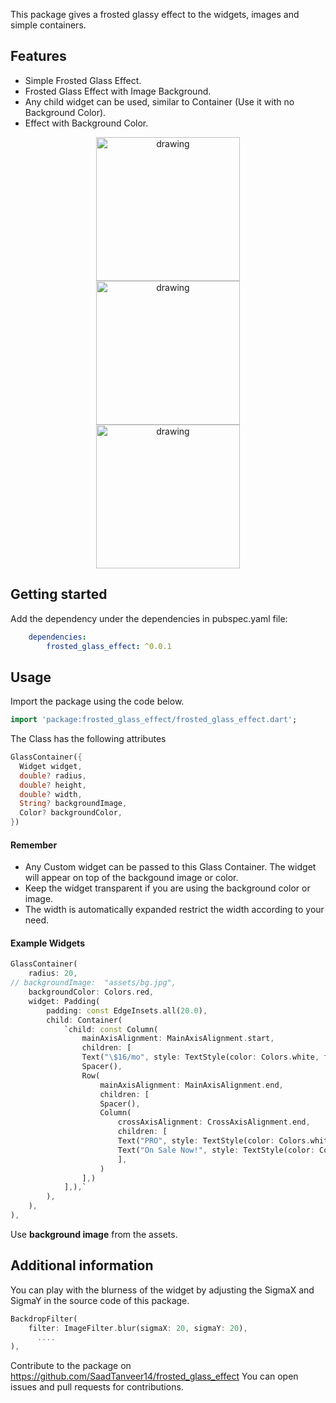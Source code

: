 <!--
This README describes the package. If you publish this package to pub.dev,
this README's contents appear on the landing page for your package.

For information about how to write a good package README, see the guide for
[writing package pages](https://dart.dev/guides/libraries/writing-package-pages).

For general information about developing packages, see the Dart guide for
[creating packages](https://dart.dev/guides/libraries/create-library-packages)
and the Flutter guide for
[developing packages and plugins](https://flutter.dev/developing-packages).
-->

This package gives a frosted glassy effect to the widgets, images and simple containers.
## Features

- Simple Frosted Glass Effect.
- Frosted Glass Effect with Image Background.
- Any child widget can be used, similar to Container (Use it with no Background Color).
- Effect with Background Color.
<p align="center">
        <img src= "https://github.com/SaadTanveer14/frosted_glass_effect/assets/99664282/d1a19894-6057-4c12-83df-e3aa0e860d7c" alt="drawing" width="230px" hspace="30"/>
        <img src= "https://github.com/SaadTanveer14/frosted_glass_effect/assets/99664282/cb13f29a-14b8-4d1b-8b09-998a3a0e9ee8" alt="drawing" width="230px" hspace="30"/>
        <img src= "https://github.com/SaadTanveer14/frosted_glass_effect/assets/99664282/d3315b5d-426c-4345-bbbe-f3a84a73c0e9" alt="drawing" width="230px" hspace="30"/>
</p>

## Getting started

Add the dependency under the dependencies in pubspec.yaml file:

```yaml
    dependencies:
        frosted_glass_effect: ^0.0.1
```

## Usage

Import the package using the code below.

```dart
import 'package:frosted_glass_effect/frosted_glass_effect.dart';
```
The Class has the following attributes

```dart
GlassContainer({
  Widget widget,
  double? radius,
  double? height,
  double? width,
  String? backgroundImage,
  Color? backgroundColor,
})
```

#### Remember
- Any Custom widget can be passed to this Glass Container. The widget will appear on top of the backgound image or color.
- Keep the widget transparent if you are using the background color or image.
- The width is automatically expanded restrict the width according to your need.

#### Example Widgets

```dart 
GlassContainer(
    radius: 20,
// backgroundImage:  "assets/bg.jpg",
    backgroundColor: Colors.red, 
    widget: Padding(
        padding: const EdgeInsets.all(20.0),
        child: Container(
            `child: const Column(
                mainAxisAlignment: MainAxisAlignment.start,
                children: [
                Text("\$16/mo", style: TextStyle(color: Colors.white, fontSize: 30, fontWeight: FontWeight.bold),),
                Spacer(),
                Row(
                    mainAxisAlignment: MainAxisAlignment.end,
                    children: [
                    Spacer(),
                    Column(
                        crossAxisAlignment: CrossAxisAlignment.end,
                        children: [
                        Text("PRO", style: TextStyle(color: Colors.white, fontSize: 30, fontWeight: FontWeight.normal),),
                        Text("On Sale Now!", style: TextStyle(color: Colors.white, fontSize: 30, fontWeight: FontWeight.bold),)
                        ],
                    )
                ],)
            ],),`
        ),
    ),
),
```
Use <b>background image</b> from the assets.


## Additional information


You can play with the blurness of the widget by adjusting the SigmaX and SigmaY in the source code of this package.

```dart
BackdropFilter(
    filter: ImageFilter.blur(sigmaX: 20, sigmaY: 20),
      ....
),
```

Contribute to the package on https://github.com/SaadTanveer14/frosted_glass_effect
You can open issues and pull requests for contributions.
